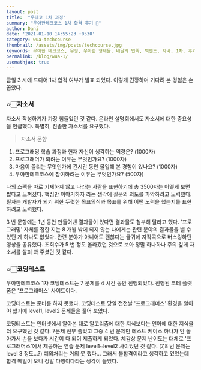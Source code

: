 ```yaml
---
layout: post
title:  "우테코 1차 과정"
summary: "우아한테크코스 1차 합격 후기 🤗"
author: Dani
date: '2021-01-10 14:55:23 +0530'
category: wua-techcourse
thumbnail: /assets/img/posts/techcourse.jpg
keywords: 우아한 테크코스, 우형, 우아한 형제들, 배달의 민족, 백앤드, 자바, 1차, 후기, 우아한 테크코스 3기
permalink: /blog/wua-1/
usemathjax: true
---
```



금일 3 시에 드디어 1차 합격 여부가 발표 되었다. 이렇게 긴장하며 기다려 본 경험은 손 꼽았다.

### 👉🏻자소서

자소서 작성하기가 가장 힘들었던 것 같다. 온라인 설명회에서도 자소서에 대한 중요성을 언급했다. 특별히, 진솔한 자소서를 요구했다.

> 자소서 문항
1. 프로그래밍 학습 과정과 현재 자신이 생각하는 역량은? (1000자)
2. 프로그래머가 되려는 이유는 무엇인가요? (1000자)
3. 마음이 끌리는 무엇인가에 긴시간 동안 몰입해 본 경험이 있나요? (1000자)
4. 우아한테크코스에 참여하려는 이유는 무엇인가요? (500자)

나의 스펙을 따로 기재하지 않고 나라는 사람을 표현하기에 총 3500자는 어떻게 보면 짧다고 느껴졌다. 핵심만 이야기하자 라는 생각에 질문의 의도를 파악하려고 노력했다. 필자는 개발자가 되기 위한 뚜렷한 목표의식과 목표를 위해 어떤 노력을 했는지를 표현하려고 노력했다.

3 번 문항에는 1년 동안 만들어낸 결과물이 있다면 결과물도 첨부해 달라고 했다. '프로그래밍' 자체를 접한 지는 8 개월 밖에 되지 않는 나에게는 관련 분야의 결과물을 낼 수 있던 게 하나도 없었다. 관련 분야가 아니어도 괜찮다는 글귀에 자작곡으로 버스킹하던 영상을 공유했다. 조회수가 5 번 정도 올라갔던 것으로 보아 정말 하나하나 주의 깊게 자소서를 살펴 봐 주셨던 것 같다.

### 👉🏻코딩테스트

우아한테크코스 1차 코딩테스트는 7 문제를 4 시간 동안 진행되었다. 진행된 코테 플랫폼은 '프로그래머스' 사이트이다. 

코딩테스트는 준비를 하지 못했다. 코딩테스트 당일 전전날 '프로그래머스' 환경을 알아야 했기에 level1, level2 문제들을 풀어 보았다. 

코딩테스트는 인터넷에서 알아본 대로 알고리즘에 대한 지식보다는 언어에 대한 지식을 더 요구했던 것 같다. 7문제 전부 풀었고 그중 4 번 문제만 테스트 케이스 하나가 안 돌아가서 손을 보다가 시간이 다 되어 제출하게 되었다. 체감상 문제 난이도는 대체로 '프로그래머스'에서 제공하는 연습 문제 level1~level2 사이었던 것 같다. (7,8 번 문제는 level 3 정도...?) 예외처리는 거의 못 했다... 그래서 불합격이라고 생각하고 있었는데 합격 메일이 오니 정말 다행이다라는 생각이 들었다.
